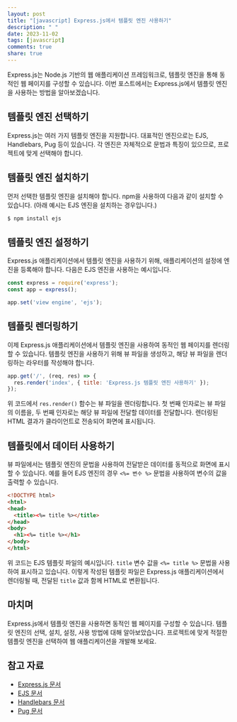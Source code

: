 ```yaml
---
layout: post
title: "[javascript] Express.js에서 템플릿 엔진 사용하기"
description: " "
date: 2023-11-02
tags: [javascript]
comments: true
share: true
---
```


Express.js는 Node.js 기반의 웹 애플리케이션 프레임워크로, 템플릿 엔진을 통해 동적인 웹 페이지를 구성할 수 있습니다. 이번 포스트에서는 Express.js에서 템플릿 엔진을 사용하는 방법을 알아보겠습니다.

## 템플릿 엔진 선택하기
Express.js는 여러 가지 템플릿 엔진을 지원합니다. 대표적인 엔진으로는 EJS, Handlebars, Pug 등이 있습니다. 각 엔진은 자체적으로 문법과 특징이 있으므로, 프로젝트에 맞게 선택해야 합니다.

## 템플릿 엔진 설치하기
먼저 선택한 템플릿 엔진을 설치해야 합니다. npm을 사용하여 다음과 같이 설치할 수 있습니다. (아래 예시는 EJS 엔진을 설치하는 경우입니다.)

```bash
$ npm install ejs
```

## 템플릿 엔진 설정하기
Express.js 애플리케이션에서 템플릿 엔진을 사용하기 위해, 애플리케이션의 설정에 엔진을 등록해야 합니다. 다음은 EJS 엔진을 사용하는 예시입니다.

```javascript
const express = require('express');
const app = express();

app.set('view engine', 'ejs');
```

## 템플릿 렌더링하기
이제 Express.js 애플리케이션에서 템플릿 엔진을 사용하여 동적인 웹 페이지를 렌더링할 수 있습니다. 템플릿 엔진을 사용하기 위해 뷰 파일을 생성하고, 해당 뷰 파일을 렌더링하는 라우터를 작성해야 합니다.

```javascript
app.get('/', (req, res) => {
  res.render('index', { title: 'Express.js 템플릿 엔진 사용하기' });
});
```

위 코드에서 `res.render()` 함수는 뷰 파일을 렌더링합니다. 첫 번째 인자로는 뷰 파일의 이름을, 두 번째 인자로는 해당 뷰 파일에 전달할 데이터를 전달합니다. 렌더링된 HTML 결과가 클라이언트로 전송되어 화면에 표시됩니다.

## 템플릿에서 데이터 사용하기
뷰 파일에서는 템플릿 엔진의 문법을 사용하여 전달받은 데이터를 동적으로 화면에 표시할 수 있습니다. 예를 들어 EJS 엔진의 경우 `<%= 변수 %>` 문법을 사용하여 변수의 값을 출력할 수 있습니다.

```html
<!DOCTYPE html>
<html>
<head>
  <title><%= title %></title>
</head>
<body>
  <h1><%= title %></h1>
</body>
</html>
```

위 코드는 EJS 템플릿 파일의 예시입니다. `title` 변수 값을 `<%= title %>` 문법을 사용하여 표시하고 있습니다. 이렇게 작성된 템플릿 파일은 Express.js 애플리케이션에서 렌더링될 때, 전달된 `title` 값과 함께 HTML로 변환됩니다.

## 마치며
Express.js에서 템플릿 엔진을 사용하면 동적인 웹 페이지를 구성할 수 있습니다. 템플릿 엔진의 선택, 설치, 설정, 사용 방법에 대해 알아보았습니다. 프로젝트에 맞게 적절한 템플릿 엔진을 선택하여 웹 애플리케이션을 개발해 보세요.

## 참고 자료
- [Express.js 문서](https://expressjs.com/)
- [EJS 문서](https://ejs.co/)
- [Handlebars 문서](https://handlebarsjs.com/)
- [Pug 문서](https://pugjs.org/)